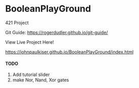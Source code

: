 # BooleanPlayGround
421 Project

Git Guide:
https://rogerdudler.github.io/git-guide/

View Live Project Here!

https://johnpaulkiser.github.io/BooleanPlayGround/index.html


#### TODO ###

1. Add tutorial slider
2. make Nor, Nand, Xor gates



